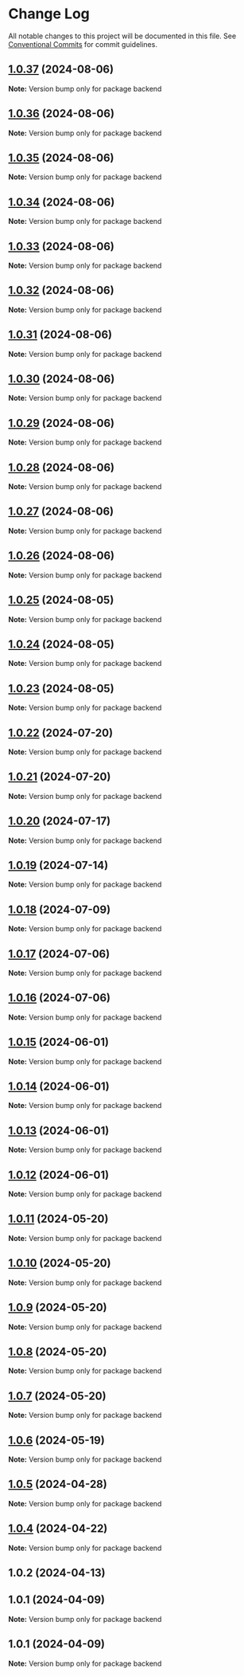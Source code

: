 # Change Log

All notable changes to this project will be documented in this file.
See [Conventional Commits](https://conventionalcommits.org) for commit guidelines.

## [1.0.37](https://github.com/Kallenju/notes/compare/backend@1.0.36...backend@1.0.37) (2024-08-06)

**Note:** Version bump only for package backend

## [1.0.36](https://github.com/Kallenju/notes/compare/backend@1.0.35...backend@1.0.36) (2024-08-06)

**Note:** Version bump only for package backend

## [1.0.35](https://github.com/Kallenju/notes/compare/backend@1.0.34...backend@1.0.35) (2024-08-06)

**Note:** Version bump only for package backend

## [1.0.34](https://github.com/Kallenju/notes/compare/backend@1.0.33...backend@1.0.34) (2024-08-06)

**Note:** Version bump only for package backend

## [1.0.33](https://github.com/Kallenju/notes/compare/backend@1.0.32...backend@1.0.33) (2024-08-06)

**Note:** Version bump only for package backend

## [1.0.32](https://github.com/Kallenju/notes/compare/backend@1.0.31...backend@1.0.32) (2024-08-06)

**Note:** Version bump only for package backend

## [1.0.31](https://github.com/Kallenju/notes/compare/backend@1.0.30...backend@1.0.31) (2024-08-06)

**Note:** Version bump only for package backend

## [1.0.30](https://github.com/Kallenju/notes/compare/backend@1.0.29...backend@1.0.30) (2024-08-06)

**Note:** Version bump only for package backend

## [1.0.29](https://github.com/Kallenju/notes/compare/backend@1.0.28...backend@1.0.29) (2024-08-06)

**Note:** Version bump only for package backend

## [1.0.28](https://github.com/Kallenju/notes/compare/backend@1.0.27...backend@1.0.28) (2024-08-06)

**Note:** Version bump only for package backend

## [1.0.27](https://github.com/Kallenju/notes/compare/backend@1.0.26...backend@1.0.27) (2024-08-06)

**Note:** Version bump only for package backend

## [1.0.26](https://github.com/Kallenju/notes/compare/backend@1.0.25...backend@1.0.26) (2024-08-06)

**Note:** Version bump only for package backend

## [1.0.25](https://github.com/Kallenju/notes/compare/backend@1.0.24...backend@1.0.25) (2024-08-05)

**Note:** Version bump only for package backend

## [1.0.24](https://github.com/Kallenju/notes/compare/backend@1.0.23...backend@1.0.24) (2024-08-05)

**Note:** Version bump only for package backend

## [1.0.23](https://github.com/Kallenju/notes/compare/backend@1.0.22...backend@1.0.23) (2024-08-05)

**Note:** Version bump only for package backend

## [1.0.22](https://github.com/Kallenju/notes/compare/backend@1.0.21...backend@1.0.22) (2024-07-20)

**Note:** Version bump only for package backend

## [1.0.21](https://github.com/Kallenju/notes/compare/backend@1.0.20...backend@1.0.21) (2024-07-20)

**Note:** Version bump only for package backend

## [1.0.20](https://github.com/Kallenju/notes/compare/backend@1.0.19...backend@1.0.20) (2024-07-17)

**Note:** Version bump only for package backend

## [1.0.19](https://github.com/Kallenju/notes/compare/backend@1.0.18...backend@1.0.19) (2024-07-14)

**Note:** Version bump only for package backend

## [1.0.18](https://github.com/Kallenju/notes/compare/backend@1.0.17...backend@1.0.18) (2024-07-09)

**Note:** Version bump only for package backend

## [1.0.17](https://github.com/Kallenju/notes/compare/backend@1.0.16...backend@1.0.17) (2024-07-06)

**Note:** Version bump only for package backend

## [1.0.16](https://github.com/Kallenju/notes/compare/backend@1.0.15...backend@1.0.16) (2024-07-06)

**Note:** Version bump only for package backend

## [1.0.15](https://github.com/Kallenju/notes/compare/backend@1.0.14...backend@1.0.15) (2024-06-01)

**Note:** Version bump only for package backend

## [1.0.14](https://github.com/Kallenju/notes/compare/backend@1.0.13...backend@1.0.14) (2024-06-01)

**Note:** Version bump only for package backend

## [1.0.13](https://github.com/Kallenju/notes/compare/backend@1.0.12...backend@1.0.13) (2024-06-01)

**Note:** Version bump only for package backend

## [1.0.12](https://github.com/Kallenju/notes/compare/backend@1.0.9...backend@1.0.12) (2024-06-01)

**Note:** Version bump only for package backend

## [1.0.11](https://github.com/Kallenju/notes/compare/backend@1.0.9...backend@1.0.11) (2024-05-20)

**Note:** Version bump only for package backend

## [1.0.10](https://github.com/Kallenju/notes/compare/backend@1.0.9...backend@1.0.10) (2024-05-20)

**Note:** Version bump only for package backend

## [1.0.9](https://github.com/Kallenju/notes/compare/backend@1.0.8...backend@1.0.9) (2024-05-20)

**Note:** Version bump only for package backend

## [1.0.8](https://github.com/Kallenju/notes/compare/backend@1.0.7...backend@1.0.8) (2024-05-20)

**Note:** Version bump only for package backend

## [1.0.7](https://github.com/Kallenju/notes/compare/backend@1.0.6...backend@1.0.7) (2024-05-20)

**Note:** Version bump only for package backend

## [1.0.6](https://github.com/Kallenju/notes/compare/backend@1.0.5...backend@1.0.6) (2024-05-19)

**Note:** Version bump only for package backend

## [1.0.5](https://github.com/Kallenju/notes/compare/backend@1.0.4...backend@1.0.5) (2024-04-28)

**Note:** Version bump only for package backend

## [1.0.4](https://github.com/Kallenju/notes/compare/backend@1.0.2...backend@1.0.4) (2024-04-22)

**Note:** Version bump only for package backend

## 1.0.2 (2024-04-13)

## 1.0.1 (2024-04-09)

**Note:** Version bump only for package backend

## 1.0.1 (2024-04-09)

**Note:** Version bump only for package backend
